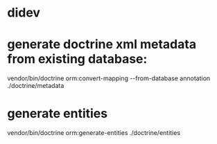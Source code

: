 # didev

# generate doctrine xml metadata from existing database:
vendor/bin/doctrine orm:convert-mapping --from-database annotation ./doctrine/metadata

# generate entities
vendor/bin/doctrine orm:generate-entities ./doctrine/entities
